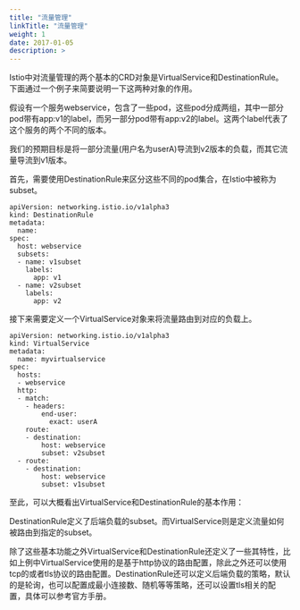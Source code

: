 ```yaml
---
title: "流量管理"
linkTitle: "流量管理"
weight: 1
date: 2017-01-05
description: >
---
```


Istio中对流量管理的两个基本的CRD对象是VirtualService和DestinationRule。下面通过一个例子来简要说明一下这两种对象的作用。

假设有一个服务webservice，包含了一些pod，这些pod分成两组，其中一部分pod带有app:v1的label，而另一部分pod带有app:v2的label。这两个label代表了这个服务的两个不同的版本。

我们的预期目标是将一部分流量(用户名为userA)导流到v2版本的负载，而其它流量导流到v1版本。

首先，需要使用DestinationRule来区分这些不同的pod集合，在Istio中被称为subset。

```
apiVersion: networking.istio.io/v1alpha3
kind: DestinationRule
metadata:
  name:
spec:
  host: webservice
  subsets:
  - name: v1subset
    labels:
      app: v1
  - name: v2subset
    labels:
      app: v2
```

接下来需要定义一个VirtualService对象来将流量路由到对应的负载上。

```
apiVersion: networking.istio.io/v1alpha3
kind: VirtualService
metadata:
  name: myvirtualservice
spec:
  hosts:
  - webservice
  http:
  - match:
    - headers:
        end-user:
          exact: userA
    route:
    - destination:
        host: webservice
        subset: v2subset
  - route:
    - destination:
        host: webservice
        subset: v1subset
```

至此，可以大概看出VirtualService和DestinationRule的基本作用：

DestinationRule定义了后端负载的subset。而VirtualService则是定义流量如何被路由到指定的subset。

除了这些基本功能之外VirtualService和DestinationRule还定义了一些其特性，比如上例中VirtualService使用的是基于http协议的路由配置，除此之外还可以使用tcp的或者tls协议的路由配置。DestinationRule还可以定义后端负载的策略，默认的是轮询，也可以配置成最小连接数、随机等等策略，还可以设置tls相关的配置，具体可以参考官方手册。
